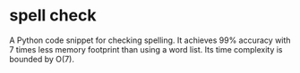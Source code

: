 # spell check

A Python code snippet for checking spelling. It achieves 99% accuracy with 7 times less memory footprint than using a word list. Its time complexity is
bounded by O(7).

